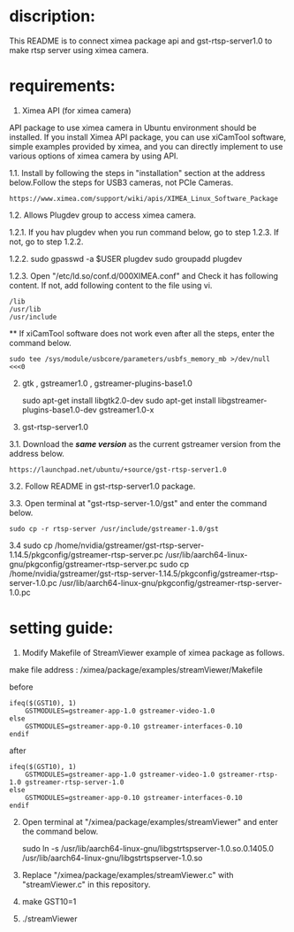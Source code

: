 
# discription:

This README is to connect ximea package api and gst-rtsp-server1.0 to make rtsp server using ximea camera.


# requirements:

1. Ximea API (for ximea camera)

API package to use ximea camera in Ubuntu environment should be installed.
If you install Ximea API package, you can use xiCamTool software, simple examples provided by ximea, 
and you can directly implement to use various options of ximea camera by using API.

1.1. Install by following the steps in "installation" section at the address below.Follow the steps for USB3 cameras, not PCIe Cameras.

	https://www.ximea.com/support/wiki/apis/XIMEA_Linux_Software_Package

1.2. Allows Plugdev group to access ximea camera.

1.2.1. If you hav plugdev when you run command below, go to step 1.2.3. If not, go to step 1.2.2.

1.2.2. 
	sudo gpasswd -a $USER plugdev
	sudo groupadd plugdev

1.2.3. Open "/etc/ld.so/conf.d/000XIMEA.conf" and Check it has following content. If not, add following content to the file using vi.

	/lib
	/usr/lib
	/usr/include

** If xiCamTool software does not work even after all the steps, enter the command below.

	sudo tee /sys/module/usbcore/parameters/usbfs_memory_mb >/dev/null <<<0

2. gtk , gstreamer1.0 , gstreamer-plugins-base1.0

	sudo apt-get install libgtk2.0-dev
	sudo apt-get install libgstreamer-plugins-base1.0-dev gstreamer1.0-x

3. gst-rtsp-server1.0

3.1. Download the ***same version*** as the current gstreamer version from the address below.

	https://launchpad.net/ubuntu/+source/gst-rtsp-server1.0

3.2. Follow README in gst-rtsp-server1.0 package.

3.3. Open terminal at "gst-rtsp-server-1.0/gst" and enter the command below. 

	sudo cp -r rtsp-server /usr/include/gstreamer-1.0/gst

3.4 
	sudo cp /home/nvidia/gstreamer/gst-rtsp-server-1.14.5/pkgconfig/gstreamer-rtsp-server.pc /usr/lib/aarch64-linux-gnu/pkgconfig/gstreamer-rtsp-server.pc
	sudo cp /home/nvidia/gstreamer/gst-rtsp-server-1.14.5/pkgconfig/gstreamer-rtsp-server-1.0.pc /usr/lib/aarch64-linux-gnu/pkgconfig/gstreamer-rtsp-server-1.0.pc


# setting guide:

1. Modify Makefile of StreamViewer example of ximea package as follows.

make file address : /ximea/package/examples/streamViewer/Makefile

before
```
ifeq($(GST10), 1)
	GSTMODULES=gstreamer-app-1.0 gstreamer-video-1.0
else
	GSTMODULES=gstreamer-app-0.10 gstreamer-interfaces-0.10
endif
```
after
```
ifeq($(GST10), 1)
	GSTMODULES=gstreamer-app-1.0 gstreamer-video-1.0 gstreamer-rtsp-1.0 gstreamer-rtsp-server-1.0
else
	GSTMODULES=gstreamer-app-0.10 gstreamer-interfaces-0.10
endif
```
2. Open terminal at "/ximea/package/examples/streamViewer" and enter the command below. 

	sudo ln -s /usr/lib/aarch64-linux-gnu/libgstrtspserver-1.0.so.0.1405.0 /usr/lib/aarch64-linux-gnu/libgstrtspserver-1.0.so

3. Replace "/ximea/package/examples/streamViewer.c" with "streamViewer.c" in this repository.

4. make GST10=1

5. ./streamViewer

